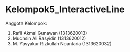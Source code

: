 # Kelompok5_InteractiveLine
Anggota Kelompok:
1. Rafli Akmal Gunawan (1313620013)
2. Muchsin Ali Rasyidin (1313620012)
3. M. Yasyakur Rizkullah Noantaria (1313620032)
